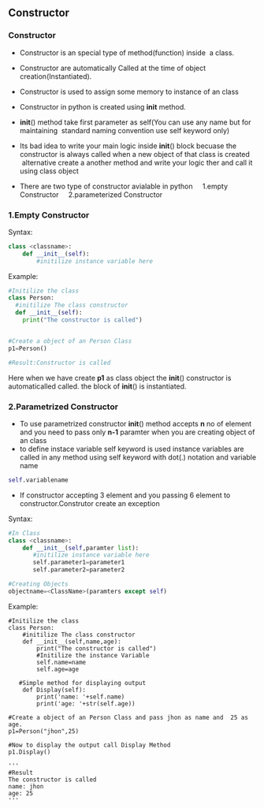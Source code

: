 ## Constructor

### Constructor

- Constructor is an special type of method(function) inside  a class.
- Constructor are automatically Called at the time of object creation(Instantiated).
- Constructor is used to assign some memory to instance of an class
- Constructor in python is created using __init__ method.
- __init__() method take first parameter as self(You can use any name but for maintaining  standard naming convention use self keyword only) 
- Its bad idea to write your main logic inside __init__() block becuase the constructor is always called when a new object of that class is created
 alternative create a another method and write your logic ther and call it using class object

- There are two type of constructor avialable in python
    1.empty Constructor
    2.parameterized Constructor

### 1.Empty Constructor

Syntax:
```python
class <classname>:
    def __init__(self):
        #initilize instance variable here
```

Example:
```python
#Initilize the class
class Person:
  #initilize The class constructor
  def __init__(self):
    print("The constructor is called")


#Create a object of an Person Class
p1=Person()

#Result:Constructor is called
```

Here when we have create **p1** as class object the  __init__() constructor is automaticalled called.
the block of  __init__() is instantiated.

### 2.Parametrized Constructor
- To use parametrized constructor __init__() method accepts **n** no of element and you need to pass only **n-1** paramter when you are creating object of an class
- to define instace variable self keyword is used instance variables are called in any method using self keyword with dot(.) notation and variable name
```python
self.variablename
```

- If constructor accepting 3 element and you passing 6 element to constructor.Construtor create an exception

Syntax:
```python
#In Class
class <classname>:
    def __init__(self,paramter list):
       #initilize instance variable here
       self.parameter1=parameter1
       self.parameter2=parameter2

#Creating Objects 
objectname=<ClassName>(paramters except self)
```

Example:
```
#Initilize the class
class Person:
    #initilize The class constructor
    def __init__(self,name,age):
        print("The constructor is called")
        #Initilize the instance Variable
        self.name=name
        self.age=age

   #Simple method for displaying output
    def Display(self):
        print('name: '+self.name)
        print('age: '+str(self.age))         

#Create a object of an Person Class and pass jhon as name and  25 as age.
p1=Person("jhon",25)

#Now to display the output call Display Method
p1.Display()

'''
#Result
The constructor is called
name: jhon
age: 25
'''
```

